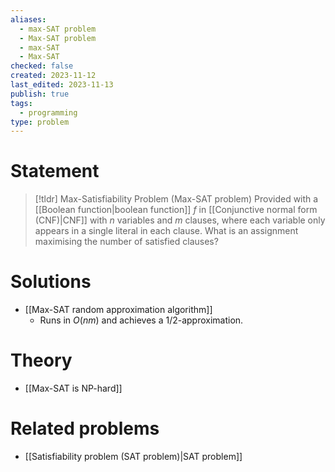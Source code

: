 ```yaml
---
aliases:
  - max-SAT problem
  - Max-SAT problem
  - max-SAT
  - Max-SAT
checked: false
created: 2023-11-12
last_edited: 2023-11-13
publish: true
tags:
  - programming
type: problem
---
```

# Statement

>[!tldr] Max-Satisfiability Problem (Max-SAT problem)
>Provided with a [[Boolean function|boolean function]] $f$ in [[Conjunctive normal form (CNF)|CNF]] with $n$ variables and $m$ clauses, where each variable only appears in a single literal in each clause. What is an assignment maximising the number of satisfied clauses?

# Solutions

- [[Max-SAT random approximation algorithm]]
	- Runs in $O(nm)$ and achieves a $1/2$-approximation.

# Theory

- [[Max-SAT is NP-hard]]

# Related problems

- [[Satisfiability problem (SAT problem)|SAT problem]]
